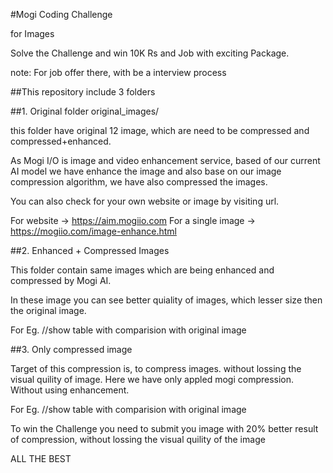 #Mogi Coding Challenge

for Images

Solve the Challenge and win 10K Rs and Job with exciting Package.

note: For job offer there, with be a interview process

##This repository include 3 folders

##1. Original folder
original_images/

this folder have original 12 image, which are need to be compressed and compressed+enhanced.

As Mogi I/O is image and video enhancement service, based of our current AI model we have enhance the image and also base on our image compression algorithm, we have also compressed the images. 

You can also check for your own website or image by visiting url.

For website -> https://aim.mogiio.com
For a single image -> https://mogiio.com/image-enhance.html

##2. Enhanced + Compressed Images

This folder contain same images which are being enhanced and compressed by Mogi AI.

In these image you can see better quiality of images, which lesser size then the original image.

For Eg. //show table with comparision with original image

##3. Only compressed image

Target of this compression is, to compress images. without lossing the visual quility of image. Here we have only appled mogi compression. Without using enhancement.


For Eg. //show table with comparision with original image

To win the Challenge you need to submit you image with 20% better result of compression, without lossing the visual quility of the image

ALL THE BEST

